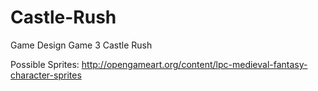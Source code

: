 # Castle-Rush
Game Design Game 3 Castle Rush

Possible Sprites: http://opengameart.org/content/lpc-medieval-fantasy-character-sprites
